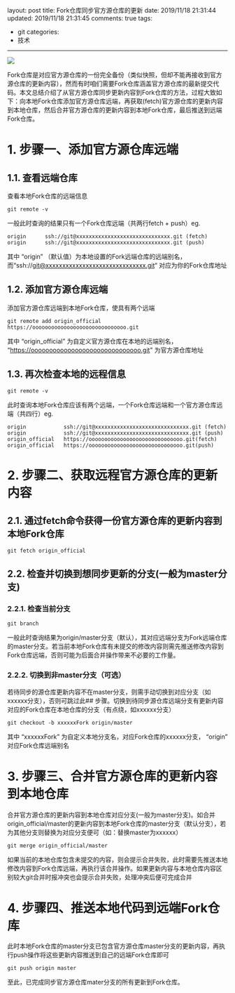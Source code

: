layout: post
title: Fork仓库同步官方源仓库的更新
date: 2019/11/18 21:31:44
updated: 2019/11/18 21:31:45
comments: true
tags:
- git
categories:
- 技术
---
<img src="https://eisenhao.coding.net/p/eisenhao/d/eisenhao/git/raw/master/uploads/RefreshForkRepositorie.png" class="full-image" />

Fork仓库是对应官方源仓库的一份完全备份（类似快照，但却不能再接收到官方源仓库的更新内容），然而有时咱们需要Fork仓库涵盖官方源仓库的最新提交代码。本文总结介绍了从官方源仓库同步更新内容到Fork仓库的方法，过程大致如下：向本地Fork仓库添加官方源仓库远端，再获取(fetch)官方源仓库的更新内容到本地仓库，然后合并官方源仓库的更新内容到本地Fork仓库，最后推送到远端Fork仓库。

<!-- more -->

# 1. 步骤一、添加官方源仓库远端

## 1.1. 查看远端仓库

查看本地Fork仓库的远端信息
```
git remote -v
```
一般此时查询的结果只有一个Fork仓库远端（共两行fetch + push）eg.
```
origin      ssh://git@xxxxxxxxxxxxxxxxxxxxxxxxxxxxxx.git (fetch)
origin      ssh://git@xxxxxxxxxxxxxxxxxxxxxxxxxxxxxx.git (push)
```
其中 “origin” （默认值）为本地设置的Fork远端仓库的远端别名， 而“ssh://git@xxxxxxxxxxxxxxxxxxxxxxxxxxxxxx.git“ 对应为你的Fork仓库地址

## 1.2. 添加官方源仓库远端
添加官方源仓库远端到本地Fork仓库，使具有两个远端
```
git remote add origin_official https://oooooooooooooooooooooooooooooo.git
```
其中 “origin_official” 为自定义官方源仓库在本地的远端别名， “https://oooooooooooooooooooooooooooooo.git" 为官方源仓库地址

## 1.3. 再次检查本地的远程信息
```
git remote -v
```
此时查询本地Fork仓库应该有两个远端，一个Fork仓库远端和一个官方源仓库远端（共四行）eg.
```
origin            ssh://git@xxxxxxxxxxxxxxxxxxxxxxxxxxxxxx.git (fetch)
origin            ssh://git@xxxxxxxxxxxxxxxxxxxxxxxxxxxxxx.git (push)
origin_official   https://oooooooooooooooooooooooooooooo.git(fetch)
origin_official   https://oooooooooooooooooooooooooooooo.git(push)
```

# 2. 步骤二、获取远程官方源仓库的更新内容

## 2.1. 通过fetch命令获得一份官方源仓库的更新内容到本地Fork仓库
```
git fetch origin_official
```

## 2.2. 检查并切换到想同步更新的分支(一般为master分支)

### 2.2.1. 检查当前分支
```
git branch
```
一般此时查询结果为origin/master分支（默认），其对应远端分支为Fork远端仓库的master分支。若当前本地Fork仓库有未提交的修改内容则需先推送修改内容到Fork仓库远端，否则可能为后面合并操作带来不必要的工作量。

### 2.2.2. 切换到非master分支（可选）
若待同步的源仓库更新内容不在master分支，则需手动切换到对应分支（如xxxxxx分支），否则可跳过此## 步骤。切换到待同步源仓库远端分支有更新内容对应的Fork仓库在本地仓库的分支（有点绕，如xxxxxx分支）
```
git checkout -b xxxxxxFork origin/master
```
其中 “xxxxxxFork” 为自定义本地分支名，对应Fork仓库的xxxxxx分支， “origin” 对应Fork仓库远端别名

# 3. 步骤三、合并官方源仓库的更新内容到本地仓库
合并官方源仓库的更新内容到本地仓库对应分支(一般为master分支)。如合并origin_official/master的更新内容到本地Fork仓库的master分支（默认分支），若为其他分支则替换为对应分支便可（如：替换master为xxxxxx）
```
git merge origin_official/master
```
如果当前的本地仓库包含未提交的内容，则会提示合并失败，此时需要先推送本地修改内容到Fork仓库远端，再执行该合并操作。如果更新内容与本地仓库内容区别较大git合并时报冲突也会提示合并失败，处理冲突后便可完成合并

# 4. 步骤四、推送本地代码到远端Fork仓库
此时本地Fork仓库的master分支已包含官方源仓库master分支的更新内容，再执行push操作将这些更新内容推送到自己的远端Fork仓库即可
```
git push origin master
```
至此，已完成同步官方源仓库mater分支的所有更新到Fork仓库。